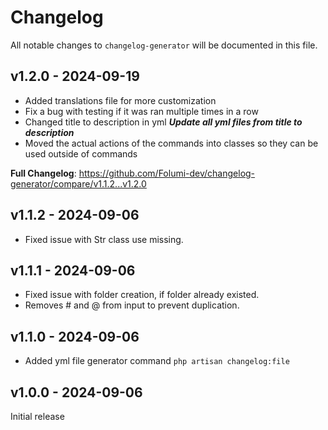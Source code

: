 # Changelog

All notable changes to `changelog-generator` will be documented in this file.

## v1.2.0 - 2024-09-19

* Added translations file for more customization
* Fix a bug with testing if it was ran multiple times in a row
* Changed title to description in yml ***Update all yml files from title to description***
* Moved the actual actions of the commands into classes so they can be used outside of commands

**Full Changelog**: https://github.com/Folumi-dev/changelog-generator/compare/v1.1.2...v1.2.0

## v1.1.2 - 2024-09-06

- Fixed issue with Str class use missing.

## v1.1.1 - 2024-09-06

- Fixed issue with folder creation, if folder already existed.
- Removes # and @ from input to prevent duplication.

## v1.1.0 - 2024-09-06

- Added yml file generator command `php artisan changelog:file`

## v1.0.0 - 2024-09-06

Initial release
